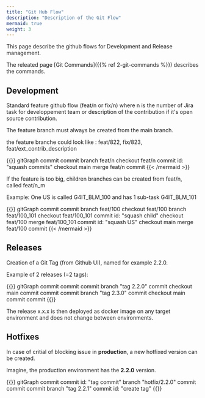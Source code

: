 ```yaml
---
title: "Git Hub Flow"
description: "Description of the Git Flow"
mermaid: true
weight: 3
---
```


This page describe the github flows for Development and Release management.

The releated page [Git Commands]({{% ref 2-git-commands %}}) describes the commands.

## Development

Standard feature github flow (feat/n or fix/n) where n is the number of Jira task for developpement team or description of the contribution if it's open source contribution.

The feature branch must always be created from the main branch.

the feature branche could look like : feat/822, fix/823, feat/ext_contrib_description

{{<mermaid>}}
gitGraph
    commit
    commit
    branch feat/n
    checkout feat/n
    commit id: "squash commits"
    checkout main
    merge feat/n
    commit
{{< /mermaid >}}

If the feature is too big, children branches can be created from feat/n, called feat/n_m

Example:
One US is called G4IT_BLM_100 and has 1 sub-task G4IT_BLM_101

{{<mermaid>}}
gitGraph
    commit
    commit
    branch feat/100
    checkout feat/100
    branch feat/100_101
    checkout feat/100_101
    commit id: "squash child"
    checkout feat/100
    merge feat/100_101
    commit id: "squash US"
    checkout main
    merge feat/100
    commit
{{< /mermaid >}}

## Releases

Creation of a Git Tag (from Github UI), named for example 2.2.0.

Example of 2 releases (=2 tags):

{{<mermaid>}}
gitGraph
    commit
    commit
    commit
    branch "tag 2.2.0"
    commit
    checkout main
    commit
    commit
    commit
    branch "tag 2.3.0"
    commit
    checkout main
    commit
    commit
{{</mermaid>}}

The release x.x.x is then deployed as docker image on any target environment and does not change between environments.

## Hotfixes

In case of critial of blocking issue in __production__, a new hotfixed version can be created.

Imagine, the production environment has the __2.2.0__ version.

{{<mermaid>}}
gitGraph
    commit
    commit id: "tag commit"
    branch "hotfix/2.2.0"
    commit
    commit
    commit
    branch "tag 2.2.1"
    commit id: "create tag"
{{</mermaid>}}




